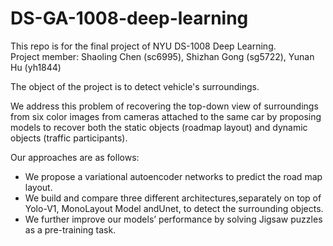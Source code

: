 # DS-GA-1008-deep-learning

This repo is for the final project of NYU DS-1008 Deep Learning.\
Project member: Shaoling Chen (sc6995), Shizhan Gong (sg5722), Yunan Hu (yh1844)

The object of the project is to detect vehicle's surroundings. 

We address this problem of recovering the top-down view of surroundings from six color images from cameras attached to the same car by proposing models to recover both the static objects (roadmap layout) and dynamic objects (traffic participants). 

Our approaches are as follows:
- We propose a variational autoencoder networks to predict the road map layout.
- We build and compare three different architectures,separately on top of Yolo-V1, MonoLayout Model andUnet, to detect the surrounding objects.
- We further improve our models’ performance by solving Jigsaw puzzles as a pre-training task.